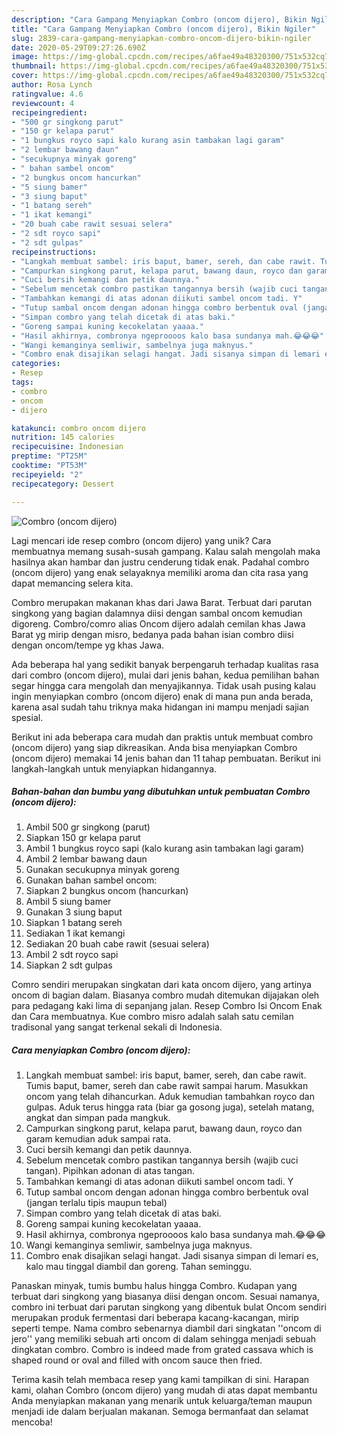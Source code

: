 ```yaml
---
description: "Cara Gampang Menyiapkan Combro (oncom dijero), Bikin Ngiler"
title: "Cara Gampang Menyiapkan Combro (oncom dijero), Bikin Ngiler"
slug: 2839-cara-gampang-menyiapkan-combro-oncom-dijero-bikin-ngiler
date: 2020-05-29T09:27:26.690Z
image: https://img-global.cpcdn.com/recipes/a6fae49a48320300/751x532cq70/combro-oncom-dijero-foto-resep-utama.jpg
thumbnail: https://img-global.cpcdn.com/recipes/a6fae49a48320300/751x532cq70/combro-oncom-dijero-foto-resep-utama.jpg
cover: https://img-global.cpcdn.com/recipes/a6fae49a48320300/751x532cq70/combro-oncom-dijero-foto-resep-utama.jpg
author: Rosa Lynch
ratingvalue: 4.6
reviewcount: 4
recipeingredient:
- "500 gr singkong parut"
- "150 gr kelapa parut"
- "1 bungkus royco sapi kalo kurang asin tambakan lagi garam"
- "2 lembar bawang daun"
- "secukupnya minyak goreng"
- " bahan sambel oncom"
- "2 bungkus oncom hancurkan"
- "5 siung bamer"
- "3 siung baput"
- "1 batang sereh"
- "1 ikat kemangi"
- "20 buah cabe rawit sesuai selera"
- "2 sdt royco sapi"
- "2 sdt gulpas"
recipeinstructions:
- "Langkah membuat sambel: iris baput, bamer, sereh, dan cabe rawit. Tumis baput, bamer, sereh dan cabe rawit sampai harum. Masukkan oncom yang telah dihancurkan. Aduk kemudian tambahkan royco dan gulpas. Aduk terus hingga rata (biar ga gosong juga), setelah matang, angkat dan simpan pada mangkuk."
- "Campurkan singkong parut, kelapa parut, bawang daun, royco dan garam kemudian aduk sampai rata."
- "Cuci bersih kemangi dan petik daunnya."
- "Sebelum mencetak combro pastikan tangannya bersih (wajib cuci tangan). Pipihkan adonan di atas tangan."
- "Tambahkan kemangi di atas adonan diikuti sambel oncom tadi. Y"
- "Tutup sambal oncom dengan adonan hingga combro berbentuk oval (jangan terlalu tipis maupun tebal)"
- "Simpan combro yang telah dicetak di atas baki."
- "Goreng sampai kuning kecokelatan yaaaa."
- "Hasil akhirnya, combronya ngeproooos kalo basa sundanya mah.😂😂😂"
- "Wangi kemanginya semliwir, sambelnya juga maknyus."
- "Combro enak disajikan selagi hangat. Jadi sisanya simpan di lemari es, kalo mau tinggal diambil dan goreng. Tahan seminggu."
categories:
- Resep
tags:
- combro
- oncom
- dijero

katakunci: combro oncom dijero 
nutrition: 145 calories
recipecuisine: Indonesian
preptime: "PT25M"
cooktime: "PT53M"
recipeyield: "2"
recipecategory: Dessert

---
```



![Combro (oncom dijero)](https://img-global.cpcdn.com/recipes/a6fae49a48320300/751x532cq70/combro-oncom-dijero-foto-resep-utama.jpg)

Lagi mencari ide resep combro (oncom dijero) yang unik? Cara membuatnya memang susah-susah gampang. Kalau salah mengolah maka hasilnya akan hambar dan justru cenderung tidak enak. Padahal combro (oncom dijero) yang enak selayaknya memiliki aroma dan cita rasa yang dapat memancing selera kita.

Combro merupakan makanan khas dari Jawa Barat. Terbuat dari parutan singkong yang bagian dalamnya diisi dengan sambal oncom kemudian digoreng. Combro/comro alias Oncom dijero adalah cemilan khas Jawa Barat yg mirip dengan misro, bedanya pada bahan isian combro diisi dengan oncom/tempe yg khas Jawa.

Ada beberapa hal yang sedikit banyak berpengaruh terhadap kualitas rasa dari combro (oncom dijero), mulai dari jenis bahan, kedua pemilihan bahan segar hingga cara mengolah dan menyajikannya. Tidak usah pusing kalau ingin menyiapkan combro (oncom dijero) enak di mana pun anda berada, karena asal sudah tahu triknya maka hidangan ini mampu menjadi sajian spesial.


Berikut ini ada beberapa cara mudah dan praktis untuk membuat combro (oncom dijero) yang siap dikreasikan. Anda bisa menyiapkan Combro (oncom dijero) memakai 14 jenis bahan dan 11 tahap pembuatan. Berikut ini langkah-langkah untuk menyiapkan hidangannya.

<!--inarticleads1-->

##### Bahan-bahan dan bumbu yang dibutuhkan untuk pembuatan Combro (oncom dijero):

1. Ambil 500 gr singkong (parut)
1. Siapkan 150 gr kelapa parut
1. Ambil 1 bungkus royco sapi (kalo kurang asin tambakan lagi garam)
1. Ambil 2 lembar bawang daun
1. Gunakan secukupnya minyak goreng
1. Gunakan  bahan sambel oncom:
1. Siapkan 2 bungkus oncom (hancurkan)
1. Ambil 5 siung bamer
1. Gunakan 3 siung baput
1. Siapkan 1 batang sereh
1. Sediakan 1 ikat kemangi
1. Sediakan 20 buah cabe rawit (sesuai selera)
1. Ambil 2 sdt royco sapi
1. Siapkan 2 sdt gulpas


Comro sendiri merupakan singkatan dari kata oncom dijero, yang artinya oncom di bagian dalam. Biasanya combro mudah ditemukan dijajakan oleh para pedagang kaki lima di sepanjang jalan. Resep Combro Isi Oncom Enak dan Cara membuatnya. Kue combro misro adalah salah satu cemilan tradisonal yang sangat terkenal sekali di Indonesia. 

<!--inarticleads2-->

##### Cara menyiapkan Combro (oncom dijero):

1. Langkah membuat sambel: iris baput, bamer, sereh, dan cabe rawit. Tumis baput, bamer, sereh dan cabe rawit sampai harum. Masukkan oncom yang telah dihancurkan. Aduk kemudian tambahkan royco dan gulpas. Aduk terus hingga rata (biar ga gosong juga), setelah matang, angkat dan simpan pada mangkuk.
1. Campurkan singkong parut, kelapa parut, bawang daun, royco dan garam kemudian aduk sampai rata.
1. Cuci bersih kemangi dan petik daunnya.
1. Sebelum mencetak combro pastikan tangannya bersih (wajib cuci tangan). Pipihkan adonan di atas tangan.
1. Tambahkan kemangi di atas adonan diikuti sambel oncom tadi. Y
1. Tutup sambal oncom dengan adonan hingga combro berbentuk oval (jangan terlalu tipis maupun tebal)
1. Simpan combro yang telah dicetak di atas baki.
1. Goreng sampai kuning kecokelatan yaaaa.
1. Hasil akhirnya, combronya ngeproooos kalo basa sundanya mah.😂😂😂
1. Wangi kemanginya semliwir, sambelnya juga maknyus.
1. Combro enak disajikan selagi hangat. Jadi sisanya simpan di lemari es, kalo mau tinggal diambil dan goreng. Tahan seminggu.


Panaskan minyak, tumis bumbu halus hingga Combro. Kudapan yang terbuat dari singkong yang biasanya diisi dengan oncom. Sesuai namanya, combro ini terbuat dari parutan singkong yang dibentuk bulat Oncom sendiri merupakan produk fermentasi dari beberapa kacang-kacangan, mirip seperti tempe. Nama combro sebenarnya diambil dari singkatan &#39;&#39;oncom di jero&#39;&#39; yang memiliki sebuah arti oncom di dalam sehingga menjadi sebuah dingkatan combro. Combro is indeed made from grated cassava which is shaped round or oval and filled with oncom sauce then fried. 

Terima kasih telah membaca resep yang kami tampilkan di sini. Harapan kami, olahan Combro (oncom dijero) yang mudah di atas dapat membantu Anda menyiapkan makanan yang menarik untuk keluarga/teman maupun menjadi ide dalam berjualan makanan. Semoga bermanfaat dan selamat mencoba!
